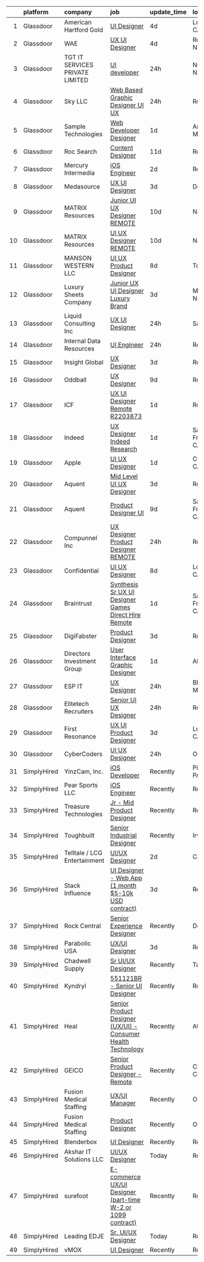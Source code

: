 

|    | platform    | company                         | job                                                                                                                                                                                                                                                                                                                                                                                                                                                                                                                                                                                                                                                                                                                                                                                                                                                                                                                                                                                                                                                                                                                                                                                                                                                                                                                                                                   | update_time   | location          |
|---:|:------------|:--------------------------------|:----------------------------------------------------------------------------------------------------------------------------------------------------------------------------------------------------------------------------------------------------------------------------------------------------------------------------------------------------------------------------------------------------------------------------------------------------------------------------------------------------------------------------------------------------------------------------------------------------------------------------------------------------------------------------------------------------------------------------------------------------------------------------------------------------------------------------------------------------------------------------------------------------------------------------------------------------------------------------------------------------------------------------------------------------------------------------------------------------------------------------------------------------------------------------------------------------------------------------------------------------------------------------------------------------------------------------------------------------------------------|:--------------|:------------------|
|  1 | Glassdoor   | American Hartford Gold          | [UI Designer](https://www.glassdoor.com/partner/jobListing.htm?pos=103&ao=1110586&s=58&guid=00000182ba070be2b18f1f503a0eca42&src=GD_JOB_AD&t=SR&vt=w&ea=1&cs=1_b156fa77&cb=1660978400784&jobListingId=1008072233858&cpc=39BF0EDDD7C951CC&jrtk=3-0-1gat0e35ejfl1801-1gat0e35sg2ok800-6e47aba01d0baa53--6NYlbfkN0DbHp5n7ncm4C7zTLBChB4_smQ5E65ez6P_Cdr9E5EALMEV6pT2dIDzV0BAy8X2fZ55kaiSKieP8cGZcguj_66FmqTfyQgVDK_JbPFiwXRiix_pVD7eAlz9iMaX9tbyisypnkaGZiY8ZXX_gvSLL9zH1b8yNxLZVHn658JWJpVn0bPaxbKLGRjtV6SQAOnEFzpOwQ7BW2fuE4ulaUvo7sd6O2Oh7wtMr48ijaPAGKckYJg2P9HYKXvFurfPvNz2pUT8v3JMdY0cva8FBKtEXYsjvy-BscpMHm78bzmWtU2PeTvCEk_GWQJo2Q-mRgSi0X-owAvYThcvWu38kNlZ9Xx_vNMHHP9cgECBAfpcor9PRMBrKIMM55l1E0H27B0imlu9XN8f5iPlYtDUjy5KqQmSwiFPWztxy1B7Cn_VGMqVaqBvy5hH3ODPjQR8_W7yA6OP_KBbBGtw3NdR3-Nk2SUwH-uAqccodlJZD8PS9Dx2OCaCBAY43Fox)                                                                                                                                                                                                                                                                                                                                                                                                                                                                                                                                | 4d            | Los Angeles, CA   |
|  2 | Glassdoor   | WAE                             | [UX UI Designer](https://www.glassdoor.com/partner/jobListing.htm?pos=115&ao=1110586&s=58&guid=00000182ba070be2b18f1f503a0eca42&src=GD_JOB_AD&t=SR&vt=w&ea=1&cs=1_bed555c0&cb=1660978400785&jobListingId=1008071569353&cpc=41F4513DE90102B9&jrtk=3-0-1gat0e35ejfl1801-1gat0e35sg2ok800-6911699f14f7299b--6NYlbfkN0Bl9QJxqCZcWcAyXa034HOvbvet4oZucNDN581_ynRfl1w4Z2vSbYLN9J-8UY_LNbigfVgf7rLsZLZhP8JLW-j1J1fPfhutS-AJo4xdbvcNNY_Of7F3E0_8M2DnWvfsBL9D2vuWh9ZMJdjpL0ryj9tSIDe6iLz56nPC9JZDAzcRuAtLwtMBc-5dNFrDTUo_JEqbtuhuGhFz_zwGWcqyhemk5OO4OHFRz1xe7D_whLYa2_G_SR6WWO4FHCrIThVZMvNxDz4DoOID9oiGDS2IfxthvUFlwlfBMUB70e0nqG3PCMPEGKKPEz-IcCIyv0EhhLNEnRshHrs2zYyVdkFl83fjBD1DR4PKECbnQ47HdHyVmdk2fVMCue4hoAHn70sAVeQSZlBLlqFSpu1wX9bzYqMWg459bkcEZwx2ZpK9eGE65mzHsRFncYthIe51Cvmxw9c3ViNQs1CMOfxF5Mb7k5ZzNfVOe8tvNZvWzRe9J1Wx5L2GhJgfrbRM_VFWtQQiMikiMTzv5QlsgQ%3D%3D)                                                                                                                                                                                                                                                                                                                                                                                                                                                                                                 | 4d            | Rochester, NY     |
|  3 | Glassdoor   | TGT IT SERVICES PRIVATE LIMITED | [UI developer](https://www.glassdoor.com/partner/jobListing.htm?pos=104&ao=1110586&s=58&guid=00000182ba070be2b18f1f503a0eca42&src=GD_JOB_AD&t=SR&vt=w&ea=1&cs=1_dea3ac64&cb=1660978400784&jobListingId=1008081335032&cpc=14D5209370AEC984&jrtk=3-0-1gat0e35ejfl1801-1gat0e35sg2ok800-65e8d525eba70868--6NYlbfkN0CDQ-o7qejA6sf3DLzX_GVGZCEvDb3PbMm8pCHWj9tK6H9t4pkowz9Gy2gsgXwlgRRH3vvvPWHa_NjTtId8kQ2yU7CVHL5Y_uhrfASGFfaReR2DaEpZnlFSWLlNhFJHi5KJWF8XUDzG1udh7mZEMCoNwUf-h5I29dSCJQWeHG-66Fvj8-Xb57grEl5nS2wEItAhI4oF2EDuYjxPFG6HM9YLYzKLcdKVTzRGzbv6C2eipWpDTxfAm8mSliNXBoOl9MnLL2uKot1KJeeFpO-sqmjprE2i_wjwvYCOZgiAgCATpuhen733ubflxyLq-PNEbAyEdlkWV8ZNRT-kKG5BqWY6-OfdE1pyPQR7b3nLEQvhzJAJU6rwEe8JbFdtf4rcL6NQGldNFVH27SMIAvl7P2MxNxbYQpMMGtdY-fTdHHScea-pCbwHyTQnyvh_K2UJ9HtmxYwgTbFpXZZUCOdBPNxWvJU_68_-TzOO-Zx9FW5QphHeRLf-BUgRORRqu7QN7eE%3D)                                                                                                                                                                                                                                                                                                                                                                                                                                                                                                                 | 24h           | New York, NY      |
|  4 | Glassdoor   | Sky LLC                         | [Web Based Graphic Designer UI UX](https://www.glassdoor.com/partner/jobListing.htm?pos=101&ao=1110586&s=58&guid=00000182ba070be2b18f1f503a0eca42&src=GD_JOB_AD&t=SR&vt=w&ea=1&cs=1_7f398fe6&cb=1660978400784&jobListingId=1008081663058&cpc=FD1C1DA32C38CFA7&jrtk=3-0-1gat0e35ejfl1801-1gat0e35sg2ok800-ba9f1eb9d6ffa551--6NYlbfkN0AS3oPsAAmCngCu4U51_2RxXyfS7TdWOFtWPOafNW52IzSReWxrra4i2b9QfbeYCuB6i4T9yU4LK8VO2xL3_B5mCmOeiPxkm45OHw9JfXqU9pTODq4TGksdVqzWm0_2Efm3abo7cBqC6QZ0V5JVmQmDSOLrstVHaoZEby-L7pVcCXgi0tJwS4uMbeaG15t6P0xceNJtBmCTIk1N-Z7U1y8s9QnAr77lTDI6bJPLG0sNEFPEHiP5ybdfKV1KFRhlMGNWpiCGVoI-LfhyDYhBV3CsKR87HHa5U9qmWt3wgb4sUjgPCbyQDS4e4o3HDKzyQEEW7cul8WmZqKEu4HUxcqfaVUde_twCU6aXxoabtnSqOui-RnCOxKjMy4hqHK80bePi9WGvK7F3rUU9NCG4p5g4thJPsUEFcQh_A7F4sGlwtdPHu5Zm4DEsG0n9qL4dEr9SlA-UbJfLopdLvXAzX8T9oMIA37ik0nUAKEILR5xnbMeMCxS85Lq2oPpQW3TtzJ0%3D)                                                                                                                                                                                                                                                                                                                                                                                                                                                                                             | 24h           | Remote            |
|  5 | Glassdoor   | Sample Technologies             | [Web Developer   Designer](https://www.glassdoor.com/partner/jobListing.htm?pos=120&ao=1110586&s=58&guid=00000182ba070be2b18f1f503a0eca42&src=GD_JOB_AD&t=SR&vt=w&ea=1&cs=1_dc85ac22&cb=1660978400786&jobListingId=1008078578505&cpc=4F748F1840550ABC&jrtk=3-0-1gat0e35ejfl1801-1gat0e35sg2ok800-cfcad52f3ccf37d8--6NYlbfkN0D4nuovUOU2dPryPr7-xanE7ZFWASvaSyNm3BqXIbrO0npDAFoAgEQsBBjUOAjv1PQnB3hwwrZmiOMA02kYqNnnHKWjfiGNMQW5EU7ErrgQUTQBKpdQ35ajdqRyVOpYt1ge-nlWBdEdOWxZg23c7O0q-QUnaWi8gZT3BRnlNxG5nms1UgSG3pAWYhhzkqBf5ihMtuHOTmDb3yrANUeu_FOmzyRFLf_axdpOOIfVl16glz6oVtl57F94g1x5TL3PNQukU8fO59oDcn4XePAidB8mdfXPpqKamRqi92luCaWDDeitsX5kOtfeA5Y9M1pRJNK1yfPeqxiOy5iHZ5F5W9atxnUfrcqc9mZdOehM-ttCAv6C1xEv_DBO0FmVzh57KkTcsI5fUF4F9PncXHuktzLmEZblwTNfLvm9fewheyhJvH1qqYjLN4t--TX9OqTo78nAPlyBlBzfw3DTPVixPOcH7vREecJ8ofU-1YVzT9Bu2yAe9qC2o3eBSjqWCFsizsI%3D)                                                                                                                                                                                                                                                                                                                                                                                                                                                                                                     | 1d            | Ann Arbor, MI     |
|  6 | Glassdoor   | Roc Search                      | [Content Designer](https://www.glassdoor.com/partner/jobListing.htm?pos=127&ao=1110586&s=58&guid=00000182ba070be2b18f1f503a0eca42&src=GD_JOB_AD&t=SR&vt=w&ea=1&cs=1_9cfb91bc&cb=1660978400787&jobListingId=1008060322014&cpc=AC285F3A3ECA6BB0&jrtk=3-0-1gat0e35ejfl1801-1gat0e35sg2ok800-bb0683c5047660fa--6NYlbfkN0CMHfdvImXyhvk82aHanYmk_omNMXOkHedsHncAw9pogZQ8McdVG3ZgtV6D129IFYjNj21sWCiUYkosAK8UiSv13YUonofQHPkPzYQT3drEQfqTBeBPwtTrxPLqeunaFbJovFq7nWltvkdhUa5L0FAExIPaXDzRpqr_r2DeDg4mDKcKgz7mAM37xVUbCw0fZqtUG6ZmfZtxHBzsCe9f4TlJPS1GLTDROsJ1qUFgVwEx-6GYZuf1y7aDVIAjAuC-QhFuhbdmeGDqqAlHoB2chR2cVLQMO31anppArUmsdUfc9TFnxqWqWLQA8PtFrIqkL0Z8qEFKvdo6QPhoUrubv2daRbB4HABzFX_DU-6eYDTn_Y8qOLSswvhWGfhb6lfJZQqVpr23-4uz0xl-kYe8xDEJvWpFdqQp9bCm6xGzEfqWsuh5eGyTS_RAL_uW7SEXAk_V0pmAaR1-IJ7CIWtSOu04DqGMHFMmWgxsPI1eA9fVrjuun1yvRgTJfsnbaaTVNpw%3D)                                                                                                                                                                                                                                                                                                                                                                                                                                                                                                             | 11d           | Remote            |
|  7 | Glassdoor   | Mercury Intermedia              | [iOS Engineer](https://www.glassdoor.com/partner/jobListing.htm?pos=111&ao=1110586&s=58&guid=00000182ba070be2b18f1f503a0eca42&src=GD_JOB_AD&t=SR&vt=w&ea=1&cs=1_40f5da54&cb=1660978400785&jobListingId=1008076136955&cpc=48B9F4758953335C&jrtk=3-0-1gat0e35ejfl1801-1gat0e35sg2ok800-b47ae40df0f9e85a--6NYlbfkN0Cp_WSJKd_Pz82imZmURPbhd3kYBsiZi4lpMLOH6vOlLPzokIxeo4E3F4xOQambd4--pyPe1rb1tNFMVvuWJilBPmEHBtb4FOWf2iaHFnU2gYgmWEx5lbC9IvpM5GttvCFqq9MBjwz0-PM8WfbOGC482exjsPIVnX9T1MMUcE0kr6yFADdb7FrViRCycjX4lZRU_sBITjSRQ-3MiBIJGL39xwz185p-tqw-pjNoyk5IEVKaaGKXcfwJdUPGYldKiGBOYae5r0PzgFE4Z2zS-ux1nC_3dMvE49YOCPdB5bPUDzpRhLUtGxM6SS6uUfBP3ISL_YJlMaP7yhhCpQOhZR1VsJ8Gh9-kLbomr9TxAMHH1LR-RBjoheKtbtCeFTav6PRJ0Y45zeSHC63ckdAyTARgmlV8T3cXZsy1CfRiEy8g0yrl2ljUOgqLIX4WObTcFNxxX6gLRzPLKxrvFuhRntdcQR7afDqP8hph_cXVnByLOZkfSKoaQdSEPYvtdvszU_c%3D)                                                                                                                                                                                                                                                                                                                                                                                                                                                                                                                 | 2d            | Remote            |
|  8 | Glassdoor   | Medasource                      | [UX UI Designer](https://www.glassdoor.com/partner/jobListing.htm?pos=128&ao=1110586&s=58&guid=00000182ba070be2b18f1f503a0eca42&src=GD_JOB_AD&t=SR&vt=w&ea=1&cs=1_b54e4ee8&cb=1660978400787&jobListingId=1008074169689&cpc=6A22310A23505C64&jrtk=3-0-1gat0e35ejfl1801-1gat0e35sg2ok800-421cb7d4c642c9c8--6NYlbfkN0BhNN3PPgKPbTMZB0Y0J5JTZS3FnMM-ugqbblX4_m-srDJielPNCs_lvQXXEB0CV7NWUgxl5z2t1UIAyCfbjHajsk3oBeuKbPqaf-DtcU4Yj_TKaAt-nJPShDbzxcZ_Hqra1Z5Gt5pYm8uipMHOku06LFgWvZPad8QEgiRWeKiBRorQGUvtnXVfS2LTXhMkTFd6FvZXjcX4OP1toxlPJ8a0qAolwlXZMSHJeibk-IFe4Falm7r29jI1BzA0hY1bA5udd8uSP1kFa_elBecLZShgknTcZ4-JOqzTlMb9s8Y7pfOWX1GDcoyD8W8gVCeL0rF3q7vsDvKtaAkVsaij3IMfNu-G9jstQKq0idgZvb0Wq6n-H7ZU9dR_HF7T_RGWixW1YqFi6yloZLoxcecMnnHIfh3Um0H88q3Xubvlz4czxDZekSlzmYWGb5WF3jx8Gkl43sX_U3Qrh7lILKwVDO7DaBr22DvFNooVJxqEL9ITYq91XfMCE73NomX0I4R0nsk%3D)                                                                                                                                                                                                                                                                                                                                                                                                                                                                                                               | 3d            | Deerfield, IL     |
|  9 | Glassdoor   | MATRIX Resources                | [Junior UI   UX Designer   REMOTE](https://www.glassdoor.com/partner/jobListing.htm?pos=121&ao=1110586&s=58&guid=00000182ba070be2b18f1f503a0eca42&src=GD_JOB_AD&t=SR&vt=w&ea=1&cs=1_771641aa&cb=1660978400786&jobListingId=1008063613141&cpc=FA84DF7EA1EC2398&jrtk=3-0-1gat0e35ejfl1801-1gat0e35sg2ok800-93ed54646864d401--6NYlbfkN0De5ppvndiyxA0pMSLQzOe_j9Mra0KF_8EhxTxOKXtZIfhM20E97mGJ28x3XA14Fw347YOZu9H1TW3cLCgiKdU9XDBC-yui81Ij8BUAH8nl8ee4EJiqTqxlFfbk3D2KluRYfYu0o-hUQvrSDoDGqUIsSNBqgrVpxZuBg9O-U62m1upbkFW5GvtmC7Q2-jobr8sYgnzwaAINJsoi4GXOpCl7lMuG3Drukpap6KvXahKAHFE-5vyEM8elUD7eLYLUD4y2hZjokD6ufVEzKwEA76eh5UGPWkfMqNCBwQ_3yhW9L0Ljhxi_BlRlNficrqq3KIrbZW37vqnTjvlOvbS_SC2wB__1PToWtAKlGwaQsfSamfFLkjLd00FZQGbGUidA9FqQ5KPf-ZTmYDq-aMbHbuMyIfw9MppjTbBSRIKDGZV01dAfm6nrTErj2dQbrrD4Fhatw6eyq9qvFKLoeOGjVHZGghslws6BXqcRhvxEBdy_jQWMX8TjeG4vwgcJuilOxSS2qilWggw6uV7ACR8jQe-ww7DlyQV0uuimV1-pOTBdyQ%3D%3D)                                                                                                                                                                                                                                                                                                                                                                                                                                               | 10d           | Naperville, IL    |
| 10 | Glassdoor   | MATRIX Resources                | [UI   UX Designer   REMOTE](https://www.glassdoor.com/partner/jobListing.htm?pos=126&ao=1110586&s=58&guid=00000182ba070be2b18f1f503a0eca42&src=GD_JOB_AD&t=SR&vt=w&ea=1&cs=1_f791abf6&cb=1660978400787&jobListingId=1008063613140&cpc=FA84DF7EA1EC2398&jrtk=3-0-1gat0e35ejfl1801-1gat0e35sg2ok800-1ade8380a6d4b0b3--6NYlbfkN0De5ppvndiyxA0pMSLQzOe_j9Mra0KF_8EhxTxOKXtZIfhM20E97mGJ28x3XA14Fw347YOZu9H1TYNv5pfUzEqcQ_ZkHkKxPnTBakrg7_2B78USbWXJWhdiHF-LknqHi7S_PZgXYKUGTXNEjFd4WyKdgk6wVGGYzYIP_JwuY0MurdC_ixRDxdgMCR37uAfzbWOnfeGwfZUZc-IqWv2tQJ0aEUEaX0QSSNdFwEA1zHhloY9Y9ylgpBpK8KGavx7snXx_on-pnTJ7QDIy7VA5xb95T0xCua1SSihdEUp3h5lgI0-fp85_OiwIXEibsrhiKizCImZEmQQcFZIaSPcRrvuCSIALltIxhhv-l3fqgboJPyrt792ykr9avELWe_UFSNkM61deHaBGNqqi5M1W60CNMahDO8lNfIPGdZ1tjvOf80nZVM6rdyIJtwjMEmt3ODO-nghk8-_phB2hr2wuj_3m2u9EkVM3rbodNKiR94rLWve3FxJ8xRB_sW709cBg856VbIH4Vt9tgjYmZE-TeWuCA5P-UC5c7xGKmrltN5dyaw%3D%3D)                                                                                                                                                                                                                                                                                                                                                                                                                                                      | 10d           | Naperville, IL    |
| 11 | Glassdoor   | MANSON WESTERN LLC              | [UI UX Product Designer](https://www.glassdoor.com/partner/jobListing.htm?pos=108&ao=1110586&s=58&guid=00000182ba070be2b18f1f503a0eca42&src=GD_JOB_AD&t=SR&vt=w&ea=1&cs=1_936cba87&cb=1660978400785&jobListingId=1008067754530&cpc=5FEB1BEB8E14EF52&jrtk=3-0-1gat0e35ejfl1801-1gat0e35sg2ok800-dfafc802d366770b--6NYlbfkN0CDuvr61fPbkBRmOc7wEo8zVc7w3kfgpjsKNZ1BUbVXalRmJ2XNUwJ8hZTKappHxTIZlemehZwBG1YfjQk1nQOzWBxzm05QITisXo5i49RquIqCmSooMOvgOmwJq2c7Lfc_JCmImBOY2aBIlAhcy16MopHfGe9fPRUMtGrGU-DkgL-EytyDZFjjsEyxbRhmdos4gCPafS2A_yg1xOorUm78aNBA6ODHt8ebNNj3-3NnHgKYdDNxxINIAa66iNiR_TbiNnFPBO5Tli3jpMuFwedvjdCDx9pFgdpHNN6v26cVbi27myqLGmDB6TODfnCUhQWD_WP6YLaG-8vEvnfrVmAGoi_wPd57WVlSk7zxr66Oad5-VoW56Z0CnZPMTTl_quqgh1tHoZXl8xc5Pjc1ylyYoS88kb8hvM5rhk7NhWuRkC0cukbVZOqT4plj-p7QX4wICgXb9sqGJmUDL7coFkWn6sj3-hFjw_h4XoInVZDpSonaCW0iUQmo5gB7_oVMWyC0okMd_G1-bOQW5lcnd2RXYl99e-i7X61tM8ppTTgy4wBVOXPBBVkLvFdMNTCRUy7cyqP_QnYo6OQyv_pA9s4n-WZ1oZgu8aPVOBIVPCnMNkEUZ3DmSjia9b2jmthvFFV4AJnlTKZzCRyTRImqU9rxhSwv38ouX4Rs_uEqh6KkjPAnTc6wE_lOw93289qWfUPUguQwvuv7f6mk1ZkieRRWi-8nqIXOXUMzKwKplAJnpMDNttSp1zmXs7GNtp9EqrE%3D)                                                                                                                                                                                                                                       | 8d            | Torrance, CA      |
| 12 | Glassdoor   | Luxury Sheets Company           | [Junior UX UI Designer   Luxury Brand](https://www.glassdoor.com/partner/jobListing.htm?pos=119&ao=1110586&s=58&guid=00000182ba070be2b18f1f503a0eca42&src=GD_JOB_AD&t=SR&vt=w&ea=1&cs=1_2051bcf1&cb=1660978400786&jobListingId=1008073834409&cpc=C19BE7EA145E205E&jrtk=3-0-1gat0e35ejfl1801-1gat0e35sg2ok800-7255d45d9ae31c4e--6NYlbfkN0Br7LtEJ0DFlkoiDlUMZAOpIyS8LeaymB875v0QIbCYGW-5913O_i6MmyiujM7eVxmufN6tZLrSMix7XAxYWWByzdx-IQqZWIlyabYj6Zqs9Neb9SKzuzDG5K2fcVNlifcn8N6l2oX06OWSr4fT-YnFYIssD9-PnOJ_YVgGEeQvrFq2h6TzJ9WWOW2vsduq_BIB26QLbrC3-ev5JW8wnf0Trsi5OTttun8j629QMm2jMf1uH68lwwqQZstM5-TFFxlAc8bAN7jD0xsFTgchSwY8maKqx1rpHCCgfAYz03Jua_r1QkGSdo6806eN9DaPdyTMZiDowUWU6nza6XvUQLwbrWFVc8yaw5Sx2tEo_4qAv0WXtR2xaQpAfmQ1kSZmSc4epGjYWZjhMrxWmkdk-nXcvQzeXOFJ3kkVsRXuPIxqJzZbjLzKQm_1suzoqe3WfhuSLsV6VUp39Bk9Egnu9eif9q0OOt9vg0Se8D0XEP92__Mpi0bIE87Z1rXORUYk66GMY7iGS3kA9cp_8YdPiwqs)                                                                                                                                                                                                                                                                                                                                                                                                                                                                       | 3d            | Mount Holly, NJ   |
| 13 | Glassdoor   | Liquid Consulting Inc           | [UX UI Designer](https://www.glassdoor.com/partner/jobListing.htm?pos=107&ao=1110586&s=58&guid=00000182ba070be2b18f1f503a0eca42&src=GD_JOB_AD&t=SR&vt=w&ea=1&cs=1_8f771202&cb=1660978400785&jobListingId=1008081807163&cpc=39721386339D0809&jrtk=3-0-1gat0e35ejfl1801-1gat0e35sg2ok800-f7ab5a56276dd664--6NYlbfkN0BuX9N1mPFpvrC_QDnbEBKfHMwVDgoorjupKhIwPC0-xdtIJeu3jgLtiEC4R3jG4jVqCnyOBOVojNl7yWiy1QXJXMdUKhmw4JbuSz8SHjRh5SKk2cSBKQWlK32MPAmjkPDnmjQ8ThcxRoY41QrMROB_ImXv4tNi5ncRi2-cC0XszOLyit7YGB4K0FpgCPAyC0VSIAJcjpQ5tXz8MxgbzZsilW4ZLNh1s_7HxjVv_xMVqwoKWz5Rtf_MWHQxF753ZFGJkdZuY1t5bIY46gowAvqz3oTAYUm9ckZo22gFPZohsiX2c-l81IKxUVwJmZWSYC3akR-JOty-stHh9-XwZ1mLyEtoqPQjn0AZgiiPHOxvytM-L-n6yjrcmo6KECQULmFItwdoWepg_CwbF-dMXtJBFyeQgoJPep4O12d-lOArLv3di_LMiY8K5P2qE1vetXPQ1JKOoz9o9O3zzj5OiVDyMq1GHkCOjYTFPjs7ry09fPQ6O64NbXRezQqxYmUcSQsudqJvZu0QRQ%3D%3D)                                                                                                                                                                                                                                                                                                                                                                                                                                                                                                 | 24h           | Sanford, FL       |
| 14 | Glassdoor   | Internal Data Resources         | [UI Engineer](https://www.glassdoor.com/partner/jobListing.htm?pos=110&ao=1110586&s=58&guid=00000182ba070be2b18f1f503a0eca42&src=GD_JOB_AD&t=SR&vt=w&ea=1&cs=1_dbe11799&cb=1660978400785&jobListingId=1008081469269&cpc=5E31031E1AFF45A7&jrtk=3-0-1gat0e35ejfl1801-1gat0e35sg2ok800-87a42d0d3a12b624--6NYlbfkN0D-IIHpRgNhhiguU_t6VlqfhfFf3-SclHiEW6RanCpGL0AEnsnTmiX299MBfDVxpfqFIHLUZkrxoio22OVCWj8hs7XSZqfmbsYheLqYi2wlilauAmAOi7Dz7AaiPJJnsiA0lcM0Q2Xvu7ZBR6ffRGUZ9gTPPJJwW7H9_MUZNT6DkHevtRGiGdChC0xuGG3aunpG4FbkdMkzxUR6jt-rseBRmbI038zdjz4Jc1NKkc3emAXBIMl7phQDeJgm9nh0pFW6dRwTAicI5hAGHzShm3Kys8bNHj3reqUsNTDQ8PT3eybQHEYh0yTTs8TMMG4IQABvW5ggpraTBV3pn0xZG_vnUziQoy-vEJdyD1_PqTKHHSyQyUjjp38EU7-8TIXAKNBzzrw6P67KMF2n1rjaKRSzplEvnei7ML-FF6pQNsDko_spv31GKpw-Hrj5W4LnJkC-ACnV_mU5E90Q2pNL6gaRqlidJFZytxHWK1oWBTgY6qOfkSXxup2zSW5ybJmxsUrdv6x0kLdhXOg4ncLnb91Q)                                                                                                                                                                                                                                                                                                                                                                                                                                                                                                | 24h           | Remote            |
| 15 | Glassdoor   | Insight Global                  | [UX Designer](https://www.glassdoor.com/partner/jobListing.htm?pos=112&ao=1110586&s=58&guid=00000182ba070be2b18f1f503a0eca42&src=GD_JOB_AD&t=SR&vt=w&ea=1&cs=1_4e92db3f&cb=1660978400785&jobListingId=1008073881577&cpc=8795CF9063CD573D&jrtk=3-0-1gat0e35ejfl1801-1gat0e35sg2ok800-bd5a303d7d7cbc32--6NYlbfkN0BKkHZu3wF05EeDimN_p6sYpKCMArvwa95YdH7UpkaBCu3kko-CbOwOronkFQW1QDtkQvFEae3OZ1zlEOtgUpOkmMFtEbgHJ32Df8Fo4KYKg3vgXQPLSUTvHUy1F8ZUQ4V_ok-G790yz8AZbZtXSPGc3p3OFUeZCJVurIKNfCmfDZ5sZy3U_A2weGehS_S110sZb0c88YREmflAq29zsioAdaKTF0ALVC1Y83CHaihVo8gdHY-5nSYPGstkcRUpUgBFBxe3uOkkeTHq7LSe6gLVH6CT4Gbf2cHbvdALj_ri2n6drelCA6fBW21PVwSPwk9CPJD3uArynUIakTYwSi4lNNxezD5uR8XK60k7qhkAoPqBY7IeLtdsLVSJ23hlUNcysifPaC72DPmO7xZToWgcHwclCHS6gQ99QvF4p972LG4mQHu8w93ozA5q610LVmSveFlppUYrCEkNuT1q3jJsm5nsF57X7mIwB9Cylfd6AW8iDkbrwB_g)                                                                                                                                                                                                                                                                                                                                                                                                                                                                                                                                | 3d            | Remote            |
| 16 | Glassdoor   | Oddball                         | [UX Designer](https://www.glassdoor.com/partner/jobListing.htm?pos=113&ao=1110586&s=58&guid=00000182ba070be2b18f1f503a0eca42&src=GD_JOB_AD&t=SR&vt=w&ea=1&cs=1_704ae759&cb=1660978400785&jobListingId=1008065550748&cpc=26740BCDE5E48596&jrtk=3-0-1gat0e35ejfl1801-1gat0e35sg2ok800-13a53b514d376306--6NYlbfkN0DziAWqLD5XV9TlwCv7ToMcEMGvo4Y0raIGKY7Wg0KrL3iGx5yGQHVpqcwrH9QCqcIn6oJl25_MGg_osxpx4uNaq9xXD3FGBjmBsJ9oWYNFeW9KjNwwlEIO1ycXpO1bypm5bsoa8-TPq5q4RC-KmjUN-AvNciVI0QPCmdJBQznJb3H82UpKN-dvarcR4msHSuCTd5hhZp7V6a2KdrSilAvgh-Qxv6Qi6Kv8pCs5gprWYy0xrABmx1myK3Cp7uGMAkszK-jYLyUaNmmj2S8thJfGGqYnKYnToGbAvuj4IdKUeMPcz1O0lxaT3o8gS7TH7feRDMsLez8RTNQRez47ve_jZXDWktpT1nKL1TXm-cOqHdgEE0qcMYNZczRg536zs4vY4fAzxkhwwuAxKCKX5oP5XxDRDMxa99lbOVot9Cyp5sDc8t5iISNNsU6T34lJubbqM9gVE0M7Xx6yKcuN9-9rl8pMbT65NUuq53410lGPaW1mDvlXDl0i)                                                                                                                                                                                                                                                                                                                                                                                                                                                                                                                                | 9d            | Remote            |
| 17 | Glassdoor   | ICF                             | [UX UI Designer   Remote  R2203873 ](https://www.glassdoor.com/partner/jobListing.htm?pos=105&ao=1110586&s=58&guid=00000182ba070be2b18f1f503a0eca42&src=GD_JOB_AD&t=SR&vt=w&ea=1&cs=1_4e25a4b7&cb=1660978400784&jobListingId=1008078989093&cpc=C891152315FA1AD8&jrtk=3-0-1gat0e35ejfl1801-1gat0e35sg2ok800-b516ebbcace7f166--6NYlbfkN0DSYylACSg1DQGEyO4cxxwKRDBdzsQD8Ezqb3xaeFD8w4o2dn6uKYBvSUUltmrhMpeYpFOnDtp6ZbUKc_4wB9-1lIrmVGsrhR89mVdeaDHFXZo30w0ODU-FSGg37KS1G0yvNE-vD0--OoettTDrSkbRy4ry0h13vJQkJD6BVXqKkdhRNVNE0TjfS-HTpMqhwIIQMhnsR36QJPZoTz10HrmXz-RQt9l4jCCBjUuot2mjftf-JLjO1lfUQq262iX-sBKdY3K9sKoTTlg9Po71yJmtEhiAcObwctEgDJFLAYJcV9_H52auCu6oGPXUKfGXHUUUJhtX_kjW7qYKZ2E_NjgcBXsRFMVPuMVHc0eNEnKdDnQnPgNd6k0CbdWFMEFdmLhdywdDYM3h230nEVd3wtjVz3P881NLgn2mcsE9m4IWtEXgnqOp1K2ndjOr200BRWwgjhLjn7EacQFjI_JjjcGRpMDwdusN0W-3S6I923uDJj-9xS9YZN6VgGUmtS_Vl99fYAFdGOHv-_C_BDo3uA5B)                                                                                                                                                                                                                                                                                                                                                                                                                                                                         | 1d            | Remote            |
| 18 | Glassdoor   | Indeed                          | [UX Designer  Indeed Research](https://www.glassdoor.com/partner/jobListing.htm?pos=117&ao=1110586&s=58&guid=00000182ba070be2b18f1f503a0eca42&src=GD_JOB_AD&t=SR&vt=w&cs=1_80028a18&cb=1660978400785&jobListingId=1008078754331&cpc=FB7E4A1762AE5BEC&jrtk=3-0-1gat0e35ejfl1801-1gat0e35sg2ok800-f079e87ae7e9ca05--6NYlbfkN0CiRNM7CVr8YueLFKlzwbFWI0o7IjV438l4sVrvKZ0flpURU_mqoI8EbsK64YRr3OARUP61HXq6ewxmXwO2_ICvR5Wd-q5gy1ntIy2ZOm0axFQRgYEJ8fmJe1we47ydkdgpmnPI8h9IzMllxg--bixVRQ4SfLJicWpHcKFlCZ7QTOyorWhJpYA3Y7DaZJymGIugdbPA3bZpVFwii41MvbIvfC6W8EujmRO1ZZRphTk0OFFo9r0i6Yf-tTr3n410ztUcLjYlqlq-3BpGcbywEcaVmyGTdxTGHuV7hNwyOCOtG1r991D0iRj96trJZ8-93tq8Fg0eiKo08NZC3XBI61vONWPvuZMOK2E9Ygo0Jq0mLlKiNyu5aQrhsH0TIYRx1i_AZQJuNzO9G3P-XS0Gf7Hb8erfp5ChlTizaHsCI7r8hCnO6HSYPdm9A6VKWyzB6vdlAqQAmPkGkFThl-M8bqvaLR9F2DnAgojYZoGLOncyE4DYzqKjC_yCHst_Vg_FEqaDTyYJkI6p54JeZwGtOOmoL4esG7-gvA2H2YYD67y_tA%3D%3D)                                                                                                                                                                                                                                                                                                                                                                                                                                                        | 1d            | San Francisco, CA |
| 19 | Glassdoor   | Apple                           | [UI   UX Designer](https://www.glassdoor.com/partner/jobListing.htm?pos=114&ao=1110586&s=58&guid=00000182ba070be2b18f1f503a0eca42&src=GD_JOB_AD&t=SR&vt=w&cs=1_13e33f53&cb=1660978400785&jobListingId=1008078787075&cpc=654405A9B1E0A9F5&jrtk=3-0-1gat0e35ejfl1801-1gat0e35sg2ok800-42f118951879b051--6NYlbfkN0BvKrLyj5gPmtZO9T8euul8TCxuuKNOtzRJOomxnwSEodTz2Bc-sPZl5OJ9R4TJsNeHYhrugG-GuHqQxA4XymeaX0vxwiBRkm0nXG2bzwJoLtia4j8rRJVPi5PAfL4q5QnXiGzPugzDTOlh_oDEI-Sl30BP6H-JT1iOqJwU3vO6YJBGHXX3wO6ECSo4YV3-tvGHaFUyuq8suBGn33KGEQS-wxAr_TxqgRVxxZKALU8M5aoR92cbvRcdFbaYXqgeq245Uc843vUbjdZXBW8gP963o25ZC9cMTbY43CnBwefl9Ab6H5Us6u5hs0hYi8aeOB9FO6THolxY-SIA7OTyCQDTZic8E9-2svgNrHEYSsCe0aKTx13xNFR9JnKpZX_H8CNFW1rGIl_Q1edTATvwqBeJ57r_bsJaFvbExkUHIGySrA_0FUJTDN0IZvL1a7393_d24KuCoWwcslFMdPWdc05afXVACAWBu0_nUh97B0M1mW0l2ouBo1BvOy-T_H6ILIeKGAe_osiGYloUVE5Tu55RA7loxUDLotll9tPOrnrKFlWX7oNoBaWy-xTw6u54Y7qWHsFdcSc1Yld1EYD_CT0_TFsC9B0cKFpZGmSBSnBy6irA_9unwy7EfBEKL-eRoe-5jYwVAoOFRoW1IwFuoXdCcijTS-WmkG5ihWXtBpuSq5I59bkMAvLs1IQW565_8db6LyZ8w1-CaMvVDKY6NQP6eu-ZIUct1bqkw7X9ioHOEO1BS4eE95fNqdxC75SA3P9uAvOw1neE23siIWh1DKkCZVXcPVG7tK8sdnbWZnczBmf2MD5FljAYlkJNyFwbbBZe1KJ4T-UPPajKcIwgc6hGXwAWKmiSgZQGuIqLoWaUqVeRR5T7pXO9S160xia5DY0FEzDQtOjOZ5mwl_rMFNznaM0mzCu4yMIvFz1jbNaBSfBex-Q5Qy49)                                                                | 1d            | Culver City, CA   |
| 20 | Glassdoor   | Aquent                          | [Mid Level UI   UX Designer](https://www.glassdoor.com/partner/jobListing.htm?pos=118&ao=1110586&s=58&guid=00000182ba070be2b18f1f503a0eca42&src=GD_JOB_AD&t=SR&vt=w&cs=1_27a5cb4a&cb=1660978400786&jobListingId=1008073932058&cpc=334ABAF5D42DC775&jrtk=3-0-1gat0e35ejfl1801-1gat0e35sg2ok800-dab5df4474e7c143--6NYlbfkN0DMrcEu7yrtATojKJA7cEzGQ3FdRGWLh0CZQInL4ECGI9gD0Wolx9R2EDT7B77c2cQ3YhwS3uX0Dc0Z-X3QDKtUBk9io-nuo4mqIiBaoKCUkEJy_JAL7WwXovCFeGp0i10Dtf4drg_4fygyDnPMYz8o1-mutPBBlPVvsl-2p6a47UZ7YtrbAPMq1nZn5l7u1QY1DrHLx1PLn2Mg8WX4_OAlGHkxqVYP6cAwaf9KX8QG_SvE9INpz1UFkpPmpA6JuoZwnrGJdv2pGz_0W9PjbYsytD5WhUqO6PPuMaMQjjnYG880kfvR4V7v50mGI2bW2WuMy7IcbOohQFhBSAuGRJRQIMze0ZPwcrSB6Siizk7d_5QLZ1McB1Gj_0whNoMCFGEDdXMC9WpnFVt7_JtpzNy6-mCqehgIXboNUW53QcbAUw2yZqYms79_ZraHh-8gISt2tYy5-H2RMe8LsMxBjEm8)                                                                                                                                                                                                                                                                                                                                                                                                                                                                                                                                                      | 3d            | Remote            |
| 21 | Glassdoor   | Aquent                          | [Product Designer   UI](https://www.glassdoor.com/partner/jobListing.htm?pos=129&ao=1110586&s=58&guid=00000182ba070be2b18f1f503a0eca42&src=GD_JOB_AD&t=SR&vt=w&cs=1_19209955&cb=1660978400787&jobListingId=1008065863474&cpc=FB7E4A1762AE5BEC&jrtk=3-0-1gat0e35ejfl1801-1gat0e35sg2ok800-680eb741fc3ddafa--6NYlbfkN0DMrcEu7yrtATojKJA7cEzGQ3FdRGWLh0CZQInL4ECGI9gD0Wolx9R2v-Aex0-GK05Aegfxd9wyige9ctlF2e2V1Q-2fUJkQppC89bgU9N5sf6g3NaiEncPQ0jOOW8hVFyrfm0nT0blcMJJzMYSTaQApgaBx1QR5fc32PjMDt1eDk1csAOkV-80IcNawPE0oHexHzoRwVRYbiGAPpdbG53FFQf8qsPBH03Gj064t7aoTm1cRWymshbSFktwc946uXII97e2WqZQY2WDTLzLBb6zfgQw2i9JE9hOwVsEXFVW7Rt9WW-eG8ZMAHkh9ndBKotnQyiLs_nZHnurofeGQNHc1IO952k5CtYACJS0Kohala60lhxYxYz1Mpm4kMIQ7belvsAIILPeTaUlejjN1wfg8kKqLlBk85usmNLR1X0Dbj_kS8jAL3Eqe-BZ6NDnGH1UiEhXI-w6Sw%3D%3D)                                                                                                                                                                                                                                                                                                                                                                                                                                                                                                                                                               | 9d            | San Francisco, CA |
| 22 | Glassdoor   | Compunnel Inc                   | [UX Designer Product Designer  REMOTE ](https://www.glassdoor.com/partner/jobListing.htm?pos=125&ao=1110586&s=58&guid=00000182ba070be2b18f1f503a0eca42&src=GD_JOB_AD&t=SR&vt=w&ea=1&cs=1_069aa7a6&cb=1660978400787&jobListingId=1008081573622&cpc=654405A9B1E0A9F5&jrtk=3-0-1gat0e35ejfl1801-1gat0e35sg2ok800-aaf1f707f7a576c9--6NYlbfkN0DU7hgtDhmC-fI0i-N7DqaBmluWfFdS70gHoSazL13xmfA5giKGFFBhT06miOrRQjRKfYThXvIfC9J_8lNLju8ka5aCbzT6A5iGu5AXTDfg3X5xQWkkPTYeokt4amwnvhwCj67ULzm2_MfCAeHkXVWDKHriWMqy1UxS0K1dCmiCgOezhBqxx7_JPadir0TRTG9_ZS0-vdmWJtA744wfXgenrkTkYwCOO_yBzAuWuHvllcz-cQNbQrvjMwVECoRcqyA3bcrZotIsmcQ9UWNm_DqmXNeY1BPh3hQzHCfKYHjvuAeUTramsZqgkvcaRYYBXBlCr3xonFfH_Q91Of8-DZuGN84u1JfyvqM6QsFktirb5galazqxgj0xM3o3qTezzwtayIC0toIcvNi-pQx3va7tEbhVDydr9jTWjw-ESXrN_IO9opNUYhmy1X7QOviUc3wErhKDs7cIt-twTlXZSqmMFtRJ14M-08roIwQh8BCvvs2DHeAIoHQD2HGCwl5jQiGyQ0JpwtSzOw%3D%3D)                                                                                                                                                                                                                                                                                                                                                                                                                                                                          | 24h           | Remote            |
| 23 | Glassdoor   | Confidential                    | [UI UX Designer](https://www.glassdoor.com/partner/jobListing.htm?pos=106&ao=1110586&s=58&guid=00000182ba070be2b18f1f503a0eca42&src=GD_JOB_AD&t=SR&vt=w&ea=1&cs=1_e8789ab2&cb=1660978400785&jobListingId=1008067427994&cpc=FDA93C03AE7AED37&jrtk=3-0-1gat0e35ejfl1801-1gat0e35sg2ok800-dbb1fc666b935ed5--6NYlbfkN0B0loyvPYJ8wD4S7LZcbpG0lHdg-ap_IBmQwOBYVYgQJKGctTZBEAzlGkcvuXBkqA6UHp8cGI9fu1xtBQOns-O40rKW0CsIKuyLmkdBfVtAMAFRsA_LVYevvWbTtBhLM7Qao5yeTl4zQDyIQ1Ponb1Ip2-KIthBzYiq1vu0g2ixb_sKyBvkTYPnbjE-NmOpsfO4Qq30TvPX19_vAgX8whfeDEZfGHpPkZF0ye10RuyQ6BGeA-9PvndfpT0EdsCjIl0s8PvZll1yMShTeYX3k9dQ5G2-DFlVhgI6dVWFc6riTPa42RZASfgIUpfXy5REfqJ6TaQeB2yOvdXl3oH7oV2iOMWDBc032I2ByG7v7ynwLNo-qoD3BPr0ih7v44Vr0VZ9SPt_RdS6dXKe3D2YV8rjrOKlTjM9jBd9ym7FzsAuPTFUuq5Iyz1JNvvDer2PMJGTdvqlFHUOEHf_x_riFvWSy1QquOWvUZRl0BrEBp8gcYuU1nBjcwpf)                                                                                                                                                                                                                                                                                                                                                                                                                                                                                                                             | 8d            | Los Angeles, CA   |
| 24 | Glassdoor   | Braintrust                      | [Synthesis   Sr UX UI Designer   Games   Direct Hire  Remote ](https://www.glassdoor.com/partner/jobListing.htm?pos=116&ao=1110586&s=58&guid=00000182ba070be2b18f1f503a0eca42&src=GD_JOB_AD&t=SR&vt=w&ea=1&cs=1_d2040b9e&cb=1660978400786&jobListingId=1008080102555&cpc=334ABAF5D42DC775&jrtk=3-0-1gat0e35ejfl1801-1gat0e35sg2ok800-f75afadf85aa233a--6NYlbfkN0AL3dVr72y2kzw2kaN2Ho5i09lACUMjYeOySpm2U6Kfaoe62CV9xg--plm3aqh2r2TemLtvPaA_HDXJ1tYEi7bqdEMlYF7zpBaArS7LJcMi9mJoSAqoL0efyCRtBmjF-8j4vdxvugJhCcLw7KVAaT7vYFBCdglVdvuSiHxXGv4_7WeNkYnRohexsisKeoTfC8BmB-r8EAcBvuDGCTR4PvON5HmQwDT5m19tyQoUEfF9AMwN7lW2RtzgGx8qVaalgnelTwDKdRSzMIqKxeIBNtgNJ6pHsdtnEmAhm494VRZvN5kmQv17upq7lgvjMfcURfnbz8wmTSBV5z972j7iBaRak_ZFvSLRFvhsbSPzP99fjNE1iAno2yrC85V58llOCjK-oVq0kLmSLeDIputJ3tpTK_h9clQIxsJycLJglq8VjlU-cuInft0cwrEAsaL7Xs6-j5KAdqbeMfP8yTliRzZGfEhVdUK10Gg_jaql9-Q1W5boJmA_N18uv6u77Ojl6LC3_jeRMtjP4CBaQ8u2e3TqOjAInzoBkdLvGWbnDi7112Hjgq9CoSTqxoj0EcQTnZL2j02QEgD7eM3zYYQX2soYQT8FEIfptOsTCMRGXLfGHDhwsdR5ktd3gD3VYw8gwoEl0KX3O-6_8sVYL87LQFi_Q_ReWXSIBo7Y6IduMIZgM6L1CM8-_LaR44Ujji5118SeliI86n-iI0KTIQk-z0I2nEbF4VS9ZuEVM-wa-M45J0pGYewE2mvC)                                                                                                                                                                                                               | 1d            | San Francisco, CA |
| 25 | Glassdoor   | DigiFabster                     | [Product Designer](https://www.glassdoor.com/partner/jobListing.htm?pos=123&ao=1110586&s=58&guid=00000182ba070be2b18f1f503a0eca42&src=GD_JOB_AD&t=SR&vt=w&ea=1&cs=1_223c7b24&cb=1660978400786&jobListingId=1008074490532&cpc=B076152010A3B66C&jrtk=3-0-1gat0e35ejfl1801-1gat0e35sg2ok800-d2273074d1f1bf94--6NYlbfkN0AtlW_omU2Xx3W-19HQ_drmTKCWebiHnmA5lS5PDL5G8Sf-C-2-8DpBJzHBQxw90Gr8Xu65Ebsv8HyoIrW7kvCiE9B7Fz9zvKy0OGM4ci98VX2LdP0TkyQgeqjjmnBUBc6Zgip4NfQ_VNNhc60jqZF6vC2Cx1c4zYmOQiC3LAPB2Vm3ZR3wx_1ywvpwcQSj833QW8ZcCw3RgZNAO6rln-iWs9OKI7UU5Ib3r0q9RmkDflKzRL7pCDulho4pKmN_pVqD2sZMsrTjTLlSFoC9SuTA9xlhzCOR7NoJnYNzVYNhH5gAOQ3Say2RqC-ldm3FXl6mrW5wi0Ye5zJyp1Pf9oEaSp1YUMb1tGlVu2oQVD7Xo0HICYdvUJWHEoQNdE-YCRci1QDqs2ze9FDT1Y7KmEWMX1C4NycEzcI9DhxILek6eRWFTSAA9oqo1syKnZQL8y1ig26DIvEGPPV_h0Hp49OMEoak9_n91o7vbNvS09S0KjL9yepMgf7H)                                                                                                                                                                                                                                                                                                                                                                                                                                                                                                                           | 3d            | Remote            |
| 26 | Glassdoor   | Directors Investment Group      | [User Interface   Graphic Designer](https://www.glassdoor.com/partner/jobListing.htm?pos=109&ao=1110586&s=58&guid=00000182ba070be2b18f1f503a0eca42&src=GD_JOB_AD&t=SR&vt=w&cs=1_705a8e3e&cb=1660978400784&jobListingId=1008078697591&cpc=82ABD2B5CEB98952&jrtk=3-0-1gat0e35ejfl1801-1gat0e35sg2ok800-d03c2ecb095cc4c7--6NYlbfkN0DjFlX6v46XACVpTpnsly096KqIx-qvWR0-OdsojK1tnLJWgR6Bl8XyB0BHfOJBdQgczHwsopWJbsWnuanHiM9ENCALQKmOHij0kwUpGKDJTVbqWxh5aRWC2c0mckWfXe38-ZEwtQ5_1cnUdeXW1LgToovav_UEravDJjw8XnahX5lWeFApUUZJoxMeCimnA_9mW5Y3AgeBXLYigAGO9sg90RAgrGw6a52mL2tw0t5ZhDgBEKiPV9G_sblVnJg5dB1gH7OwVRn43n6QEbPtYliQrAJh_BIRZp2GSOyrymRjeFBzVkr373fyD7fnL9_mMTPn-OyhdigCBlQ59sP4VbV_IvKzDG2n0ZsCnI1pt6uBEZ_vnGl4MnUm_vjeXPN4nGgSh9XRs4H0ZZS7Om55OJrS5AkHL7J7u72NBQbpTXaGMt0SeUX3NfR35SLiJt7UMNMtLx_8P38tq3C47j-GxCoayldO0c03Pi7Lt9PxsbM6lSGU8uKrO9RJ3O9W-Im40TvoOkNzdFJa27TBDNvDdAVSTXgNtBITnHS-RNcdwVVz1DKBIgEj7tYCbViSc24GPqbkdAmUW3KdHF244KxZsR0YMw3K1jpTBr4%3D)                                                                                                                                                                                                                                                                                                                                                                                                 | 1d            | Abilene, TX       |
| 27 | Glassdoor   | ESP IT                          | [UX Designer](https://www.glassdoor.com/partner/jobListing.htm?pos=122&ao=1110586&s=58&guid=00000182ba070be2b18f1f503a0eca42&src=GD_JOB_AD&t=SR&vt=w&ea=1&cs=1_3f7a77e5&cb=1660978400786&jobListingId=1008081262230&cpc=A938E184CF850189&jrtk=3-0-1gat0e35ejfl1801-1gat0e35sg2ok800-9cf2ea9a75d6bb2f--6NYlbfkN0AARxRr_EUdOibJ9cfro25N2qhWWm4uJ3jiBN2q8G7T5P8WVrHsRMoMTnRJiJWyiSriQRAYh7PE9gdFKythGOfjMdQQnh6aUGg2N2g-GJAVnuN65LwaLZBFC5tmrXSmRcTbgWZs4QGlbBivpmV7wCLE51bmZqjZfBJhlNS5r7EGlmgEsFYGVMBOV76obYsvEMazQXJGMm0H5v4uFfCtn4SkX3wuvT7D1eLumBNCjfv2FvhF1hwAKKQF3W1OPZx856t7RK3IYSfeI4oOD6gaHG4rlgFcba7CWd3SGCEkoY5T2i8ZrUXdq3dCrJ-LcbRKPj8qbHcT0PuZv6D5xW84PewtHYqAfoJ3gpJFex_x1svhKndQ9m8W6mVLKar9l_DDJ1WYv8OTStlETk7TolNxdzB61OM_v7ZXjVj1rpK7jFhKTm_2T1nGv1VJ0MmPKejMKd5wfBuLdu9hizY_QJzCOtCCR0yPTdYPIER7TDLcMlWqcT2HXudTJt5CZrw44x1Vj9gWpFKti-NzVQwwvuEXTXeZPPicROzE7kw%3D)                                                                                                                                                                                                                                                                                                                                                                                                                                                                                  | 24h           | Bloomington, MN   |
| 28 | Glassdoor   | Elitetech Recruiters            | [Senior UI UX Designer](https://www.glassdoor.com/partner/jobListing.htm?pos=102&ao=1110586&s=58&guid=00000182ba070be2b18f1f503a0eca42&src=GD_JOB_AD&t=SR&vt=w&ea=1&cs=1_053fd3d9&cb=1660978400784&jobListingId=1008081241942&cpc=56C4EA4A1A191A49&jrtk=3-0-1gat0e35ejfl1801-1gat0e35sg2ok800-5f5fec2870d43fe9--6NYlbfkN0AW31Gic_wabho8Nv_ZbQc2hA2cevYtvDlbW5VVZvB7_on6M4fVqf_U4xZByv8wRAzDJauNrz4_Sm4cEZiGZPauC1YHk2eBPymVyZYultETAPWWlD21nDZP-ss3txUdRNftsS9CJ3T_lj3hL8vtDa-FcVuj4g9BQOhnrZeePHZ6l-eRtpugPfXJ_T0ornNyIMGptbFp-0AkB_B-HZVYjR686C6pG3A1UWq7gZpn7c3Yb0sx8BAKiy3Rbacne34B7FzLDVq3q51fwqLXtaprpoVr9ia3Ky60Udwo2MoNgBHYOh-FSB0JrVEMvEwscrGWzDls6O5oNSMvWmCemeA0UCJKRKdZmDETABMSTV1szC6M4jSMhCCXjkNsvNv3HeZQ4By3YuGbElD7l9ce6Vc3MZ6qe9PWO-FsLUaaiRHiIxO1AzGHIgJYTgxiCshR2tDlIYAi7qfniUWnlMn4PGqtlfRrWvsBbngoCSJ3oZmt1NpsvJPI--n5hM-tPkfpbMDnloM%3D)                                                                                                                                                                                                                                                                                                                                                                                                                                                                                                        | 24h           | Remote            |
| 29 | Glassdoor   | First Resonance                 | [UX UI Product Designer](https://www.glassdoor.com/partner/jobListing.htm?pos=124&ao=1110586&s=58&guid=00000182ba070be2b18f1f503a0eca42&src=GD_JOB_AD&t=SR&vt=w&ea=1&cs=1_eefd63de&cb=1660978400787&jobListingId=1008073633770&cpc=14D5209370AEC984&jrtk=3-0-1gat0e35ejfl1801-1gat0e35sg2ok800-45a1e9b2fa0f0f98--6NYlbfkN0A67EbyqQZ2m7633xFuWhEzGHB4JWu7JYf7ZqKJexKnq-ewtEJ0iRSzNpebqvhoIpdb03KCrojhJnEvqOB-r9fr7Ydf0eKQOaScApv75GSj-XgdoSIBLxU7NgNg5yIze3MBoo_oCIvJ8ElDlZjZqUDa2RFmrCrbfBS8wXuJ4jjcFin0dfamKsRszTaw71lgKIGgl1VPKYh_TwjToEo32Ke9MD_Mxcqmac8qeOsuurxUC0ZQNgXnvqqkyt0Eew5ArpjiOcwe2VY_Kl-IYA6zWiQ2KOAkebPUpV6SRE3KvdZYqpp5qcGvJ83ZutZ5UOfy8_9tlys-1DQdPpm8GyWCxiHYBTbsvOKAUoNAhSu_oYmjB7IP2gTnIFlT3TqzOnwQm81wNJx5iheAfcQBdk_hA72mC0WSrUBDaqtxt7UXk1MzZFobK3wSMH37GDx_WRle3p8lwtdNmP2Y_GX_2_qgEEHRumCmY8mzOxNucad-NR4BWaDJ9_EAEpGICnokCMIb_2tHBk7jtz-7GA%3D%3D)                                                                                                                                                                                                                                                                                                                                                                                                                                                                                         | 3d            | Los Angeles, CA   |
| 30 | Glassdoor   | CyberCoders                     | [UI UX Designer](https://www.glassdoor.com/partner/jobListing.htm?pos=130&ao=1110586&s=58&guid=00000182ba070be2b18f1f503a0eca42&src=GD_JOB_AD&t=SR&vt=w&ea=1&cs=1_32372a95&cb=1660978400787&jobListingId=1008081634350&cpc=451933188B21919D&jrtk=3-0-1gat0e35ejfl1801-1gat0e35sg2ok800-7a2bf0340ad06707--6NYlbfkN0CpFJQzrgRR8WqXWK1qKKEqALWJw739KlKqr2H-MSI4eoBlI4EFrmor2FYZMP3muM1BfrJgYTyeTTTR3kWTthoHAKR1Qd9J557r5Xtw6GTC3-RTyLQJLr1p-R5H7Yz_kz2-HHVUL9fyrDvl4n0cYRdT47J8xpF1K_uVNCOPviCBwJvFuHcaHlqj8K4D0yM5U0Oo0tUeMX5Cjmmdrxyuy1ckYfFgQ8_3S5AGj9sQDSqNhy9RQWMnD9fJ8Zrz-gw-dKEHU5AmmIdej-oj-aDPurCS_Sq555s5TXiPHpN4sppZhNDa8UAT0qadIM-bT5_IRA2Vny8J3-D6ieTURREkdzf4jbGYcKuAnrdIfZrh3g2_PoJEEsxOu4T_1P04RSdjp5t413HbUXTaCC6v9n7nxtPdhsQunLVZWE279UZ30GCpHZ0fqVJxl5TL0o6M4ym0ORT6kGo-V6tWeEkT1wVt0z8k41H3SwuufgrYjOOGiDQuFVgm7t2LHGPsOmLr94IhKe90oEQBRQr2ryX17tbVpayKCIR-3zAakxmJVMpekhzaDw4QoZrB-i_tNP6QJRygSR9NrDiMihEwOkaqw1PjQsBo2bLI5vPrakqYA88xXnQwfXXRpPMPESa3rYqBQiHzREETZkL6-exdkQ5dmfvmd9-AjJtTpbEAj1Nqta2H-Irob0IYXvCy5-tp4K8ns5Oe4a9-AIv5wqvElm6RyUGgcU-NczlU8ds2WkE2ZpNVinC6UhVBOWuYbp0xOqsjXTGC0Cnl2yoP_oaZWqHc_o0s4Da5CUUOs-1dNUn4Gz5LPClIro3JeLZsmovYhoYjl_IxJd_G8AIgpM0IaqxryyFem1ui7ezCxOE_oz2MPS4Mv01BBgDTzRZnNP1TzIWpDj3TKcW7Pzy6HEyzUBJIlcADjEUJoV_Ck3CVmO7jkqTn6w-1-KgBT0vXVsJ6MWH3NB8wf1AjrWlopcMz7DxRejGp0y5JZ9jiiVFH8q0X-Sd3Gy-hVA%3D%3D) | 24h           | Olympia, WA       |
| 31 | SimplyHired | YinzCam, Inc.                   | [iOS Developer](https://www.simplyhired.com/job/O7s3dealHuxhU0MGhoaMnfOJziqVEUTHKEJtlDWUSPF8S_dqWf-8-Q?q=ui+designer)                                                                                                                                                                                                                                                                                                                                                                                                                                                                                                                                                                                                                                                                                                                                                                                                                                                                                                                                                                                                                                                                                                                                                                                                                                                 | Recently      | Pittsburgh, PA    |
| 32 | SimplyHired | Pear Sports LLC                 | [iOS Engineer](https://www.simplyhired.com/job/ogE_FKcrmOauLNW0WPOvD_K_Rc_YLFLOi7yqUsR0pGeMMVeNCusxUw?q=ui+designer)                                                                                                                                                                                                                                                                                                                                                                                                                                                                                                                                                                                                                                                                                                                                                                                                                                                                                                                                                                                                                                                                                                                                                                                                                                                  | Recently      | Remote            |
| 33 | SimplyHired | Treasure Technologies           | [Jr - Mid Product Designer](https://www.simplyhired.com/job/OQ6CF7nR6RKjsblUVuDdRnfC51Q_LTFT0dhaDADR9wZMkWA_DerGRg?q=ui+designer)                                                                                                                                                                                                                                                                                                                                                                                                                                                                                                                                                                                                                                                                                                                                                                                                                                                                                                                                                                                                                                                                                                                                                                                                                                     | Recently      | Remote            |
| 34 | SimplyHired | Toughbuilt                      | [Senior Industrial Designer](https://www.simplyhired.com/job/tmSsyekBtpiAV_NV8eg-ZStE70j0MNN8koVQJGndiEFTMVyk2fcrRg?q=ui+designer)                                                                                                                                                                                                                                                                                                                                                                                                                                                                                                                                                                                                                                                                                                                                                                                                                                                                                                                                                                                                                                                                                                                                                                                                                                    | Recently      | Irvine, CA        |
| 35 | SimplyHired | Telltale / LCG Entertainment    | [UI/UX Designer](https://www.simplyhired.com/job/OTLQIJmlmbbdN1RBMEi_j_bXY5ZcGV_nochz_XDuvHc4OmIhkuBwbw?q=ui+designer)                                                                                                                                                                                                                                                                                                                                                                                                                                                                                                                                                                                                                                                                                                                                                                                                                                                                                                                                                                                                                                                                                                                                                                                                                                                | 2d            | California        |
| 36 | SimplyHired | Stack Influence                 | [UI Designer - Web App (1 month $5-10k USD contract)](https://www.simplyhired.com/job/NYdO3A5B8O2cFO-C-d8OEWybXw9ZlDkKJpu0Hn9tdIiG7CuU27rxmw?q=ui+designer)                                                                                                                                                                                                                                                                                                                                                                                                                                                                                                                                                                                                                                                                                                                                                                                                                                                                                                                                                                                                                                                                                                                                                                                                           | 3d            | Remote            |
| 37 | SimplyHired | Rock Central                    | [Senior Experience Designer](https://www.simplyhired.com/job/UsF5NXTI_IXYhcawUmw3kN32jP06WleBqauCl8-aleTJzozKLE6Thw?q=ui+designer)                                                                                                                                                                                                                                                                                                                                                                                                                                                                                                                                                                                                                                                                                                                                                                                                                                                                                                                                                                                                                                                                                                                                                                                                                                    | Recently      | Detroit, MI       |
| 38 | SimplyHired | Parabolic USA                   | [UX/UI Designer](https://www.simplyhired.com/job/pEqdK1ZtpDmeq73yquGGKFwJJ-FYEH68WPNLsjvSTJsnXTawQOvCJw?q=ui+designer)                                                                                                                                                                                                                                                                                                                                                                                                                                                                                                                                                                                                                                                                                                                                                                                                                                                                                                                                                                                                                                                                                                                                                                                                                                                | 3d            | Remote            |
| 39 | SimplyHired | Chadwell Supply                 | [Sr UI/UX Designer](https://www.simplyhired.com/job/lm8lkY1XOvnQ6JWRw4J1H6tfCuAF-2UYCa2NViFHTRBltzZtRYQ0vg?q=ui+designer)                                                                                                                                                                                                                                                                                                                                                                                                                                                                                                                                                                                                                                                                                                                                                                                                                                                                                                                                                                                                                                                                                                                                                                                                                                             | Recently      | Tampa, FL         |
| 40 | SimplyHired | Kyndryl                         | [551121BR - Senior UI Designer](https://www.simplyhired.com/job/ln0q34g6s9axBOm-rTUWAVtLoFSFqQUKmESbQP3-Av_kUwzfaMU9MQ?q=ui+designer)                                                                                                                                                                                                                                                                                                                                                                                                                                                                                                                                                                                                                                                                                                                                                                                                                                                                                                                                                                                                                                                                                                                                                                                                                                 | Recently      | Remote            |
| 41 | SimplyHired | Heal                            | [Senior Product Designer (UX/UI) - Consumer Health Technology](https://www.simplyhired.com/job/jV8vhDEtSKd6cMEVcXh7OXg4TaC09lx8gXsZGIhemDExicaP6c7CuA?q=ui+designer)                                                                                                                                                                                                                                                                                                                                                                                                                                                                                                                                                                                                                                                                                                                                                                                                                                                                                                                                                                                                                                                                                                                                                                                                  | Recently      | Atlanta, GA       |
| 42 | SimplyHired | GEICO                           | [Senior Product Designer - Remote](https://www.simplyhired.com/job/ln3sud8aZd5sLYh7KD6CsvNqb5UO84vfiWg14cWgaPWEKoWKejzmPA?q=ui+designer)                                                                                                                                                                                                                                                                                                                                                                                                                                                                                                                                                                                                                                                                                                                                                                                                                                                                                                                                                                                                                                                                                                                                                                                                                              | Recently      | Chevy Chase, MD   |
| 43 | SimplyHired | Fusion Medical Staffing         | [UX/UI Manager](https://www.simplyhired.com/job/eqD5U-DBjwOtgnlZ5U1e9fHpb75X1cC0mMIQD5m7Oq4k5JKbwvYX5g?q=ui+designer)                                                                                                                                                                                                                                                                                                                                                                                                                                                                                                                                                                                                                                                                                                                                                                                                                                                                                                                                                                                                                                                                                                                                                                                                                                                 | Recently      | Omaha, NE         |
| 44 | SimplyHired | Fusion Medical Staffing         | [Product Designer](https://www.simplyhired.com/job/CkvdKoBsJgzs_CdBD7hjmrN8LLOl-erbZtsJO5xBNvLJR7zJfvQb-w?q=ui+designer)                                                                                                                                                                                                                                                                                                                                                                                                                                                                                                                                                                                                                                                                                                                                                                                                                                                                                                                                                                                                                                                                                                                                                                                                                                              | Recently      | Omaha, NE         |
| 45 | SimplyHired | Blenderbox                      | [UI Designer](https://www.simplyhired.com/job/IRc4UCojmmXpyhqGNaQv9LGrlS9wk8zw7TLQpqdh0Mklh-LCU2rUGg?q=ui+designer)                                                                                                                                                                                                                                                                                                                                                                                                                                                                                                                                                                                                                                                                                                                                                                                                                                                                                                                                                                                                                                                                                                                                                                                                                                                   | Recently      | Remote            |
| 46 | SimplyHired | Akshar IT Solutions LLC         | [UI/UX Designer](https://www.simplyhired.com/job/IodX3nFlhqt_57b9euSP3yfSX5UKkeqXUho2-D2W6f5W_u-7ycalPQ?q=ui+designer)                                                                                                                                                                                                                                                                                                                                                                                                                                                                                                                                                                                                                                                                                                                                                                                                                                                                                                                                                                                                                                                                                                                                                                                                                                                | Today         | Remote            |
| 47 | SimplyHired | surefoot                        | [E-commerce UX/UI Designer (part-time W-2 or 1099 contract)](https://www.simplyhired.com/job/nvxaGmxc6z-u5qkNPphyLjnX4NIqkJkKjaJ5oKlDu1IE8JdfsA8NhA?q=ui+designer)                                                                                                                                                                                                                                                                                                                                                                                                                                                                                                                                                                                                                                                                                                                                                                                                                                                                                                                                                                                                                                                                                                                                                                                                    | Recently      | Remote            |
| 48 | SimplyHired | Leading EDJE                    | [Sr. UI/UX Designer](https://www.simplyhired.com/job/oRk_CMMcq85Qjmnl5xORgGGePxoGflkGkLv3xN95LdL0005Uh4QrPw?q=ui+designer)                                                                                                                                                                                                                                                                                                                                                                                                                                                                                                                                                                                                                                                                                                                                                                                                                                                                                                                                                                                                                                                                                                                                                                                                                                            | Today         | Remote            |
| 49 | SimplyHired | vMOX                            | [UI Designer](https://www.simplyhired.com/job/-xu2smBm5NNkhuaClDztbzBPXLeXJvYWkiRluapxLcKGcselFZtnmQ?q=ui+designer)                                                                                                                                                                                                                                                                                                                                                                                                                                                                                                                                                                                                                                                                                                                                                                                                                                                                                                                                                                                                                                                                                                                                                                                                                                                   | Recently      | Remote            |